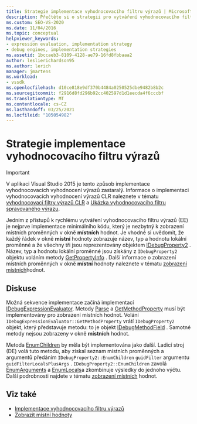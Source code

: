 ```yaml
---
title: Strategie implementace vyhodnocovacího filtru výrazů | Microsoft Docs
description: Přečtěte si o strategii pro vytváření vyhodnocovacího filtru výrazů první implementací kódu pro zobrazení místních proměnných v okně místních hodnot.
ms.custom: SEO-VS-2020
ms.date: 11/04/2016
ms.topic: conceptual
helpviewer_keywords:
- expression evaluation, implementation strategy
- debug engines, implementation strategies
ms.assetid: 1bccaeb3-8109-4128-ae79-16fd8fbbaaa2
author: leslierichardson95
ms.author: lerich
manager: jmartens
ms.workload:
- vssdk
ms.openlocfilehash: d10ce818e9df370b4484a0250525dbe9482b8b2c
ms.sourcegitcommit: f2916d8fd296b92cc402597d1d1eecda4f6cccbf
ms.translationtype: MT
ms.contentlocale: cs-CZ
ms.lasthandoff: 03/25/2021
ms.locfileid: "105054982"
---
```

# <a name="expression-evaluator-implementation-strategy"></a>Strategie implementace vyhodnocovacího filtru výrazů
> [!IMPORTANT]
> V aplikaci Visual Studio 2015 je tento způsob implementace vyhodnocovacích vyhodnocení výrazů zastaralý. Informace o implementaci vyhodnocovacích vyhodnocení výrazů CLR naleznete v tématu [vyhodnocovací filtry výrazů CLR](https://github.com/Microsoft/ConcordExtensibilitySamples/wiki/CLR-Expression-Evaluators) a [Ukázka vyhodnocovacího filtru spravovaného výrazu](https://github.com/Microsoft/ConcordExtensibilitySamples/wiki/Managed-Expression-Evaluator-Sample).

 Jedním z přístupů k rychlému vytváření vyhodnocovacího filtru výrazů (EE) je nejprve implementace minimálního kódu, který je nezbytný k zobrazení místních proměnných v okně **místních** hodnot. Je vhodné si uvědomit, že každý řádek v okně **místní** hodnoty zobrazuje název, typ a hodnotu lokální proměnné a že všechny tři jsou reprezentovány objektem [IDebugProperty2](../../extensibility/debugger/reference/idebugproperty2.md) . Název, typ a hodnotu lokální proměnné jsou získány z `IDebugProperty2` objektu voláním metody [GetPropertyInfo](../../extensibility/debugger/reference/idebugproperty2-getpropertyinfo.md) . Další informace o zobrazení místních proměnných v okně **místní** hodnoty naleznete v tématu [zobrazení místních](../../extensibility/debugger/displaying-locals.md)hodnot.

## <a name="discussion"></a>Diskuse
 Možná sekvence implementace začíná implementací [IDebugExpressionEvaluator](../../extensibility/debugger/reference/idebugexpressionevaluator.md). Metody [Parse](../../extensibility/debugger/reference/idebugexpressionevaluator-parse.md) a [GetMethodProperty](../../extensibility/debugger/reference/idebugexpressionevaluator-getmethodproperty.md) musí být implementovány pro zobrazení místních hodnot. Volání `IDebugExpressionEvaluator::GetMethodProperty` vrátí `IDebugProperty2` objekt, který představuje metodu: to je objekt [IDebugMethodField](../../extensibility/debugger/reference/idebugmethodfield.md) . Samotné metody nejsou zobrazeny v okně **místních** hodnot.

 Metoda [EnumChildren](../../extensibility/debugger/reference/idebugproperty2-enumchildren.md) by měla být implementována jako další. Ladicí stroj (DE) volá tuto metodu, aby získal seznam místních proměnných a argumentů předáním `IDebugProperty2::EnumChildren` `guidFilter` argumentu `guidFilterLocalsPlusArgs` . `IDebugProperty2::EnumChildren` zavolá [EnumArguments](../../extensibility/debugger/reference/idebugmethodfield-enumarguments.md) a [EnumLocals](../../extensibility/debugger/reference/idebugmethodfield-enumlocals.md)a zkombinuje výsledky do jednoho výčtu. Další podrobnosti najdete v tématu [zobrazení místních](../../extensibility/debugger/displaying-locals.md) hodnot.

## <a name="see-also"></a>Viz také
- [Implementace vyhodnocovacího filtru výrazů](../../extensibility/debugger/implementing-an-expression-evaluator.md)
- [Zobrazit místní hodnoty](../../extensibility/debugger/displaying-locals.md)
